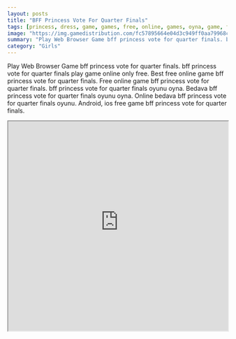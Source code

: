```yaml
---
layout: posts
title: "BFF Princess Vote For Quarter Finals"
tags: [princess, dress, game, games, free, online, games, oyna, game, free, games, play, play, games]
image: "https://img.gamedistribution.com/fc57895664e04d3c949ff0aa79968c3f-512x384.jpeg"
summary: "Play Web Browser Game bff princess vote for quarter finals. bff princess vote for quarter finals play game online only free. Best free online game bff princess vote for quarter finals. Free online game bff princess vote for quarter finals. bff princess vote for quarter finals oyunu oyna. Bedava bff princess vote for quarter finals oyunu oyna. Online bedava bff princess vote for quarter finals oyunu. Android, ios free game bff princess vote for quarter finals."
category: "Girls"
---
```


Play Web Browser Game bff princess vote for quarter finals. bff princess vote for quarter finals play game online only free. Best free online game bff princess vote for quarter finals. Free online game bff princess vote for quarter finals. bff princess vote for quarter finals oyunu oyna. Bedava bff princess vote for quarter finals oyunu oyna. Online bedava bff princess vote for quarter finals oyunu. Android, ios free game bff princess vote for quarter finals.

<iframe width="100%" height="480px;" src="https://html5.gamedistribution.com/fc57895664e04d3c949ff0aa79968c3f/"></iframe>